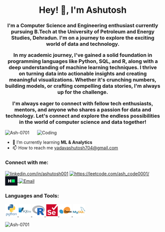 <h1 align="center">Hey! 👋, I'm Ashutosh</h1>
<h3 align="center">I'm a Computer Science and Engineering enthusiast currently pursuing B.Tech at the University of Petroleum and Energy Studies, Dehradun. I'm on a journey to explore the exciting world of data and technology.


In my academic journey, I've gained a solid foundation in programming languages like Python, SQL, and R, along with a deep understanding of machine learning techniques. I thrive on turning data into actionable insights and creating meaningful visualizations. Whether it's crunching numbers, building models, or crafting compelling data stories, I'm always up for the challenge.

I'm always eager to connect with fellow tech enthusiasts, mentors, and anyone who shares a passion for data and technology. Let's connect and explore the endless possibilities in the world of computer science and data together!</h3>

<img align="right" alt="Coding" width="400" src="https://cdn.dribbble.com/users/1162077/screenshots/3848914/programmer.gif">

<p align="left"> <img src="https://komarev.com/ghpvc/?username=Ash-0701&label=Profile%20views&color=0e75b6&style=flat" alt="Ash-0701" /> </p>

- 🌱 I’m currently learning **ML & Analytics**
- 📫 How to reach me yadavashutosh704@gmail.com

<h3 align="left">Connect with me:</h3>
<p align="left">
<a href="linkedin.com/in/ashutosh001" target="blank"><img align="center" src="https://raw.githubusercontent.com/rahuldkjain/github-profile-readme-generator/master/src/images/icons/Social/linked-in-alt.svg" alt="linkedin.com/in/ashutosh001" height="30" width="40" /></a>
<a href="https://leetcode.com/ash_code0001/" target="blank"><img align="center" src="https://raw.githubusercontent.com/rahuldkjain/github-profile-readme-generator/master/src/images/icons/Social/leet-code.svg" alt="https://leetcode.com/ash_code0001/" height="30" width="40" /></a>
<a href="https://www.hackerrank.com/profile/ash_code0001" target="blank"><img align="center" src="https://github.com/AdhiJarwal/icons/blob/main/hackerrank.svg" alt="ash_code0001" height="30" width="40" />
<a href="mailto:yadavashutosh704@gmail.com" target="_blank">
  <img align="center" src="https://github.com/dheereshagrwal/colored-icons/blob/master/public/icons/gmail/gmail.svg" alt="Email" height="30" width="40" />
</a>
</p>

<h3 align="left">Languages and Tools:</h3>
<p align="left"> <a href="https://www.python.org/" target="_blank" rel="noreferrer"> <img src="https://github.com/devicons/devicon/blob/master/icons/python/python-original-wordmark.svg" alt="python" width="40" height="40"/> </a> <a href="https://sqldocs.org/" target="_blank" rel="noreferrer"> <img src="https://github.com/devicons/devicon/blob/master/icons/sqlite/sqlite-original-wordmark.svg" alt="SQLite" width="40" height="40"/> </a> <a href="https://www.r-project.org/" target="_blank" rel="noreferrer"> <img src="https://github.com/devicons/devicon/blob/master/icons/r/r-original.svg" alt="R" width="40" height="40"/> </a> <a href="https://www.selenium.dev/" target="_blank" rel="noreferrer"> <img src="https://github.com/devicons/devicon/blob/master/icons/selenium/selenium-original.svg" alt="Selenium" width="40" height="40"/> </a> <a href="https://scikit-learn.org/stable/" target="_blank" rel="noreferrer"> <img src="https://github.com/devicons/devicon/blob/master/icons/scikitlearn/scikitlearn-original.svg" alt="scikit-learn" width="40" height="40"/> </a> <a href="https://www.mysql.com/" target="_blank" rel="noreferrer"> <img src="https://raw.githubusercontent.com/devicons/devicon/master/icons/mysql/mysql-original-wordmark.svg" alt="mysql" width="40" height="40"/> </a> </p>

<p><img align="center" src="https://github-readme-stats.vercel.app/api/top-langs?username=Ash-0701&show_icons=true&locale=en&layout=compact" alt="Ash-0701" /></p>
